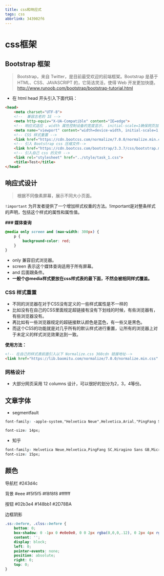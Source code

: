 ```yaml
---
title: css和响应式
tags: css
abbrlink: 343902f6
---
```


# css框架
## Bootstrap 框架
> Bootstrap，来自 Twitter，是目前最受欢迎的前端框架。Bootstrap 是基于 HTML、CSS、JAVASCRIPT 的，它简洁灵活，使得 Web 开发更加快捷。
http://www.runoob.com/bootstrap/bootstrap-tutorial.html

* 在 html head 开头引入下面代码：

```html
<head>
    <meta charset="UTF-8">
    <!--  兼容古老的 IE -->
    <meta http-equiv="X-UA-Compatible" content="IE=edge">
    <!-- 响应式适应 ，width 属性控制设备的宽度显示， initial-scale=1确保网页加载时，以 1:1 的比例呈现，不会有任何的缩放，user-scalable=no 可以禁用其缩放（zooming）功能-->
    <meta name="viewport" content="width=device-width, initial-scale=1, user-scalable=no">
    <!-- CSS 样式重置 -->
    <link href="https://cdn.bootcss.com/normalize/7.0.0/normalize.min.css" rel="stylesheet">
    <!-- 引入 Bootstrap css 压缩文件-->
    <link href="https://cdn.bootcss.com/bootstrap/3.3.7/css/bootstrap.min.css" rel="stylesheet">
    <!-- 引入自己 css 的文件 -->
    <link rel="stylesheet" href="../style/task_1.css">
    <title>Test</title>
</head>
```

## 响应式设计

> 根据不同像素屏幕，展示不同大小页面。

`!important` 为开发者提供了一个增加样式权重的方法。!important是对整条样式的声明，包括这个样式的属性和属性值。

**### 媒体查询**

```css
@media only screen and (max-width: 300px) {
    p {
        background-color: red;
    }
}
```

* only 兼容旧式浏览器。
* screen 表示这个媒体查询适用于所有屏幕。
* and 后面跟条件。
* **一般个@media样式要放在css样式表的最下面，不然会被相同样式覆盖。**

### CSS 样式重置

* 不同的浏览器在对于CSS没有定义的一些样式属性是不一样的
* 比如没有在自己的CSS里面规定超链接有没有下划线的时候，有些浏览器有，有些浏览器没有。
* 再比如有一些浏览器规定的超链接默认颜色是蓝色，有一些又是黑色。
* 而这个CSS的功能就是对几乎所有的默认样式进行重置，让所有的浏览器上对于未定义的样式浏览效果达到一致。

**使用方法：**

```html
<!-- 在自己的样式表前面引入以下 Normalize.css 360cdn 链接地址-->
<link href="https://lib.baomitu.com/normalize/7.0.0/normalize.min.css" rel="stylesheet">
```

### 网格设计

* 大部分网页采用 12 columns 设计，可以很好的划分为2，3，4等份。


## 文章字体

* segmentfault
```css
font-family: -apple-system,"Helvetica Neue",Helvetica,Arial,"PingFang SC","Hiragino Sans GB","WenQuanYi Micro Hei","Microsoft Yahei",sans-serif;

font-size: 14px;
```

* 知乎
```css
font-family: Helvetica Neue,Helvetica,PingFang SC,Hiragino Sans GB,Microsoft YaHei,Noto Sans CJK SC,WenQuanYi Micro Hei,Arial,sans-serif;
font-size: 15px;
```

## 颜色

导航栏 #243d4c

背景 #eee
#f5f5f5
#f8f8f8
#ffffff

按钮 #02b3e4
#148bb1
#2D78BA

边框阴影
```css
.ss::before, .clss::before {
    bottom: 0;
    box-shadow: 0 -1px 0 #e0e0e0, 0 0 2px rgba(0,0,0,.12), 0 2px 4px rgba(0,0,0,.24);
    content: '';
    display: block;
    left: 0;
    pointer-events: none;
    position: absolute;
    right: 0;
    top: 0;
}
```